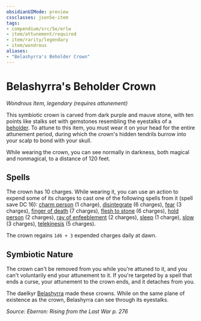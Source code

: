 ```yaml
---
obsidianUIMode: preview
cssclasses: json5e-item
tags:
- compendium/src/5e/erlw
- item/attunement/required
- item/rarity/legendary
- item/wondrous
aliases: 
- "Belashyrra's Beholder Crown"
---
```

# Belashyrra's Beholder Crown
*Wondrous Item, legendary (requires attunement)*  


This symbiotic crown is carved from dark purple and mauve stone, with ten points like stalks set with gemstones resembling the eyestalks of a [beholder](/Systems/5e/bestiary/aberration/beholder.md). To attune to this item, you must wear it on your head for the entire attunement period, during which the crown's hidden tendrils burrow into your scalp to bond with your skull.

While wearing the crown, you can see normally in darkness, both magical and nonmagical, to a distance of 120 feet.

## Spells

The crown has 10 charges. While wearing it, you can use an action to expend some of its charges to cast one of the following spells from it (spell save DC 16): [charm person](/Systems/5e/spells/charm-person.md) (1 charge), [disintegrate](/Systems/5e/spells/disintegrate.md) (6 charges), [fear](/Systems/5e/spells/fear.md) (3 charges), [finger of death](/Systems/5e/spells/finger-of-death.md) (7 charges), [flesh to stone](/Systems/5e/spells/flesh-to-stone.md) (6 charges), [hold person](/Systems/5e/spells/hold-person.md) (2 charges), [ray of enfeeblement](/Systems/5e/spells/ray-of-enfeeblement.md) (2 charges), [sleep](/Systems/5e/spells/sleep.md) (1 charge), [slow](/Systems/5e/spells/slow.md) (3 charges), [telekinesis](/Systems/5e/spells/telekinesis.md) (5 charges).

The crown regains `1d6 + 3` expended charges daily at dawn.

## Symbiotic Nature

The crown can't be removed from you while you're attuned to it, and you can't voluntarily end your attunement to it. If you're targeted by a spell that ends a curse, your attunement to the crown ends, and it detaches from you.

The daelkyr [Belashyrra](/Systems/5e/bestiary/npc/belashyrra-erlw.md) made these crowns. While on the same plane of existence as the crown, Belashyrra can see through its eyestalks.

*Source: Eberron: Rising from the Last War p. 276*